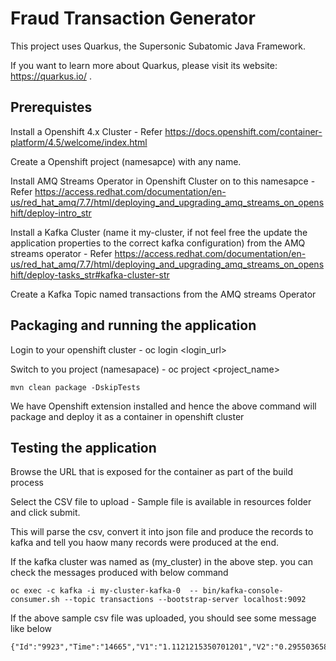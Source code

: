 # Fraud Transaction Generator

This project uses Quarkus, the Supersonic Subatomic Java Framework.

If you want to learn more about Quarkus, please visit its website: https://quarkus.io/ .

## Prerequistes

Install a Openshift 4.x Cluster - Refer https://docs.openshift.com/container-platform/4.5/welcome/index.html

Create a Openshift project (namesapce) with any name.

Install AMQ Streams Operator in Openshift Cluster on to this namesapce  - Refer https://access.redhat.com/documentation/en-us/red_hat_amq/7.7/html/deploying_and_upgrading_amq_streams_on_openshift/deploy-intro_str

Install a Kafka Cluster (name it my-cluster, if not feel free the update the application properties to the correct kafka configuration) from the AMQ streams operator - Refer https://access.redhat.com/documentation/en-us/red_hat_amq/7.7/html/deploying_and_upgrading_amq_streams_on_openshift/deploy-tasks_str#kafka-cluster-str

Create a Kafka  Topic named transactions from the AMQ streams Operator


## Packaging and running the application

Login to your openshift cluster - oc login <login_url>

Switch to you project (namesapace) - oc project <project_name>

```
mvn clean package -DskipTests

```
We have Openshift extension installed and hence the above command will package and deploy it as a container in openshift cluster


## Testing the application

Browse the URL that is exposed for the container as part of the build process 

Select the CSV file to upload - Sample file is available in resources folder and click submit.

This will parse the csv, convert it into json file and produce the records to kafka and tell you haow many records were produced at the end.

If the kafka cluster was named as (my_cluster) in the above step. you can check the messages produced with below command

```
oc exec -c kafka -i my-cluster-kafka-0  -- bin/kafka-console-consumer.sh --topic transactions --bootstrap-server localhost:9092

```
If the above sample csv file was uploaded, you should see some message like below 

```
{"Id":"9923","Time":"14665","V1":"1.1121215350701201","V2":"0.295503658257805","V3":"1.09371421396498","V4":"1.89034674204511","V5":"-0.339467865415942","V6":"0.0750482577739603","V7":"-0.37837053228883794","V8":"-0.0464934255957256","V9":"0.802377027401254","V10":"0.0902599895478566","V11":"0.838846610040917","V12":"-2.01981030396276","V13":"2.80911449747447","V14":"1.27203074485649","V15":"0.24641455064789605","V16":"0.6227253810289929","V17":"0.307803391657706","V18":"-0.41618208360635994","V19":"-1.5022265684233898","V20":"-0.0420221527793273","V21":"0.009984711597014391","V22":"0.278805619456167","V23":"-0.0105466740382272","V24":"0.107185559423634","V25":"0.163011822323505","V26":"1.01334056483191","V27":"-0.06699796633063","V28":"0.0126858777802122","Amount":"32.9","Class":"0"}

```
